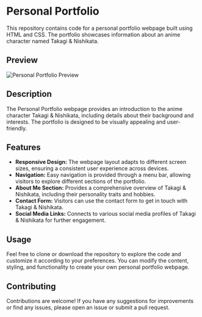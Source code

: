 # Personal Portfolio

This repository contains code for a personal portfolio webpage built using HTML and CSS. The portfolio showcases information about an anime character named Takagi & Nishikata.

## Preview

![Personal Portfolio Preview](https://github.com/Vishwas567917/My-first-Personal-Portfolio/assets/139749696/05ba85a4-ac58-43db-8e12-19e06ee38839)

## Description

The Personal Portfolio webpage provides an introduction to the anime character Takagi & Nishikata, including details about their background and interests. The portfolio is designed to be visually appealing and user-friendly.

## Features

- **Responsive Design:** The webpage layout adapts to different screen sizes, ensuring a consistent user experience across devices.
- **Navigation:** Easy navigation is provided through a menu bar, allowing visitors to explore different sections of the portfolio.
- **About Me Section:** Provides a comprehensive overview of Takagi & Nishikata, including their personality traits and hobbies.
- **Contact Form:** Visitors can use the contact form to get in touch with Takagi & Nishikata.
- **Social Media Links:** Connects to various social media profiles of Takagi & Nishikata for further engagement.

## Usage

Feel free to clone or download the repository to explore the code and customize it according to your preferences. You can modify the content, styling, and functionality to create your own personal portfolio webpage.

## Contributing

Contributions are welcome! If you have any suggestions for improvements or find any issues, please open an issue or submit a pull request.



